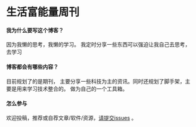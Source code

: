 # 生活富能量周刊



#### 我为什么要写这个博客？

因为我懒的思考，我懒的学习。 我定时分享一些东西可以强迫让我自己去思考，去学习

#### 博客都会有哪些内容？

目前规划了的是期刊， 主要分享一些科技为主的资讯。同时还规划了脚手架，主要是用来学习技术整合的。 做为自己的一个工具箱。

#### 怎么参与

欢迎投稿，推荐或自荐文章/软件/资源，[请提交issues](https://gitee.com/budongfeng/weekly/issues) 。









